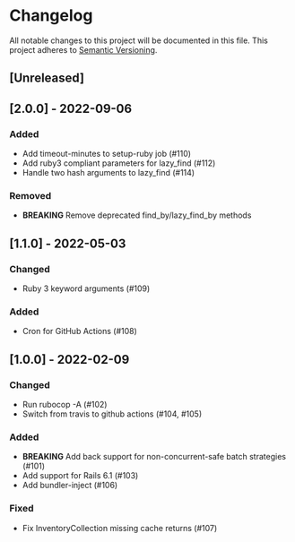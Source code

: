# Changelog

All notable changes to this project will be documented in this file.
This project adheres to [Semantic Versioning](http://semver.org/).

## [Unreleased]

## [2.0.0] - 2022-09-06
### Added
- Add timeout-minutes to setup-ruby job (#110)
- Add ruby3 compliant parameters for lazy_find (#112)
- Handle two hash arguments to lazy_find (#114)

### Removed
- **BREAKING** Remove deprecated find_by/lazy_find_by methods

## [1.1.0] - 2022-05-03
### Changed
- Ruby 3 keyword arguments (#109)

### Added
- Cron for GitHub Actions (#108)

## [1.0.0] - 2022-02-09
### Changed
- Run rubocop -A (#102)
- Switch from travis to github actions (#104, #105)

### Added
- **BREAKING** Add back support for non-concurrent-safe batch strategies (#101)
- Add support for Rails 6.1 (#103)
- Add bundler-inject (#106)

### Fixed
- Fix InventoryCollection missing cache returns (#107)
